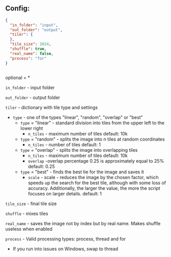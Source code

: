 ## Config:
```json 
{
  "in_folder": "input",
  "out_folder": "output",
  "tiler": {
  },
  "tile_size": 1024,
  "shuffle": true,
  "real_name": false,
  "process": "for"
}
 
```
optional = *

`in_folder` - input folder

`out_folder` - output folder

`tiler` - dictionary with tile type and settings
- `type` - one of the types "linear", "random", "overlap" or "best"
  * `type` = "linear" - standard division into tiles from the upper left to the lower right
    * `n_tiles` - maximum number of tiles default: 10k 
  * `type` = "random" - splits the image into n tiles at random coordinates
    * `n_tiles` - number of tiles default: 1  
  * `type` = "overlap" - splits the image into overlapping tiles
    * `n_tiles` - maximum number of tiles default: 10k 
    * `overlap` -overlap percentage 0.25 is approximately equal to 25% default: 0.25
  * `type` = "best" - finds the best tie for the image and saves it
    * `scale` - scale - reduces the image by the chosen factor, which speeds up the search for the best tile, although with some loss of accuracy. Additionally, the larger the value, the more the script focuses on larger details. default: 1

`tile_size` - final tile size 

`shuffle` - mixes tiles

`real_name` - saves the image not by index but by real name. Makes shuffle useless when enabled

`process` - Valid processing types: process, thread and for
* If you run into issues on Windows, swap to thread
